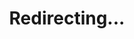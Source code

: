 ---
title: Redirecting...
layout: redirect
sitemap: false
permalink: /Australia
redirect_to: /AUS/
---